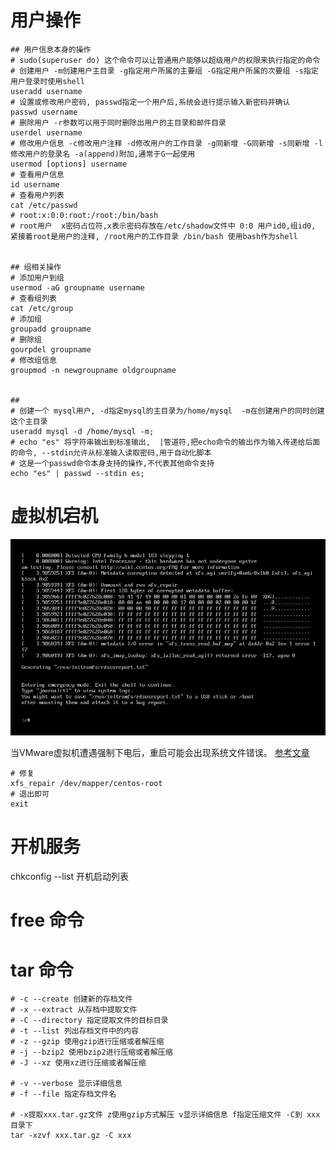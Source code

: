 # 用户操作

```shell
## 用户信息本身的操作
# sudo(superuser do) 这个命令可以让普通用户能够以超级用户的权限来执行指定的命令
# 创建用户 -m创建用户主目录 -g指定用户所属的主要组 -G指定用户所属的次要组 -s指定用户登录时使用shell
useradd username
# 设置或修改用户密码, passwd指定一个用户后,系统会进行提示输入新密码并确认
passwd username
# 删除用户 -r参数可以用于同时删除出用户的主目录和邮件目录
userdel username
# 修改用户信息 -c修改用户注释 -d修改用户的工作目录 -g同新增 -G同新增 -s同新增 -l修改用户的登录名 -a(append)附加,通常于G一起使用
usermod [options] username
# 查看用户信息
id username
# 查看用户列表
cat /etc/passwd
# root:x:0:0:root:/root:/bin/bash
# root用户  x密码占位符,x表示密码存放在/etc/shadow文件中 0:0 用户id0,组id0, 紧接着root是用户的注释, /root用户的工作目录 /bin/bash 使用bash作为shell


## 组相关操作
# 添加用户到组
usermod -aG groupname username
# 查看组列表
cat /etc/group
# 添加组
groupadd groupname
# 删除组
gourpdel groupname
# 修改组信息
groupmod -n newgroupname oldgroupname


## 
# 创建一个 mysql用户, -d指定mysql的主目录为/home/mysql  -m在创建用户的同时创建这个主目录
useradd mysql -d /home/mysql -m;
# echo "es" 将字符串输出到标准输出,  |管道符,把echo命令的输出作为输入传递给后面的命令, --stdin允许从标准输入读取密码,用于自动化脚本
# 这是一个passwd命令本身支持的操作,不代表其他命令支持
echo "es" | passwd --stdin es;
```

# 虚拟机宕机

![img.png](img.png)

当VMware虚拟机遭遇强制下电后，重启可能会出现系统文件错误。
[参考文章](https://blog.csdn.net/zhanremo3062/article/details/113842682)

```shell
# 修复
xfs_repair /dev/mapper/centos-root
# 退出即可
exit
```

# 开机服务

chkconfig --list 开机启动列表

# free 命令

# tar 命令

```shell
# -c --create 创建新的存档文件
# -x --extract 从存档中提取文件
# -C --directory 指定提取文件的目标目录
# -t --list 列出存档文件中的内容
# -z --gzip 使用gzip进行压缩或者解压缩
# -j --bzip2 使用bzip2进行压缩或者解压缩
# -J --xz 使用xz进行压缩或者解压缩

# -v --verbose 显示详细信息
# -f --file 指定存档文件名

# -x提取xxx.tar.gz文件 z使用gzip方式解压 v显示详细信息 f指定压缩文件 -C到 xxx目录下 
tar -xzvf xxx.tar.gz -C xxx
```

